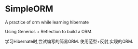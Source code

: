# SimpleORM
A practice of orm while learning hibernate


Using Generics + Reflection to build a ORM.


学习Hibernate时,尝试编写的简易ORM.
使用范型+反射,实现的ORM.

